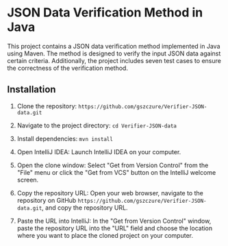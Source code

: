 # JSON Data Verification Method in Java

This project contains a JSON data verification method implemented in Java using Maven. The method is designed to verify the input JSON data against certain criteria. Additionally, the project includes seven test cases to ensure the correctness of the verification method.

## Installation

1. Clone the repository: `https://github.com/gszczure/Verifier-JSON-data.git`
2. Navigate to the project directory: `cd Verifier-JSON-data`
3. Install dependencies: `mvn install`

1. Open IntelliJ IDEA: Launch IntelliJ IDEA on your computer.
2. Open the clone window: Select "Get from Version Control" from the "File" menu or click the "Get from VCS" button on the IntelliJ welcome screen.
3. Copy the repository URL: Open your web browser, navigate to the repository on GitHub `https://github.com/gszczure/Verifier-JSON-data.git`, and copy the repository URL.
4. Paste the URL into IntelliJ: In the "Get from Version Control" window, paste the repository URL into the "URL" field and choose the location where you want to place the cloned project on your computer.
